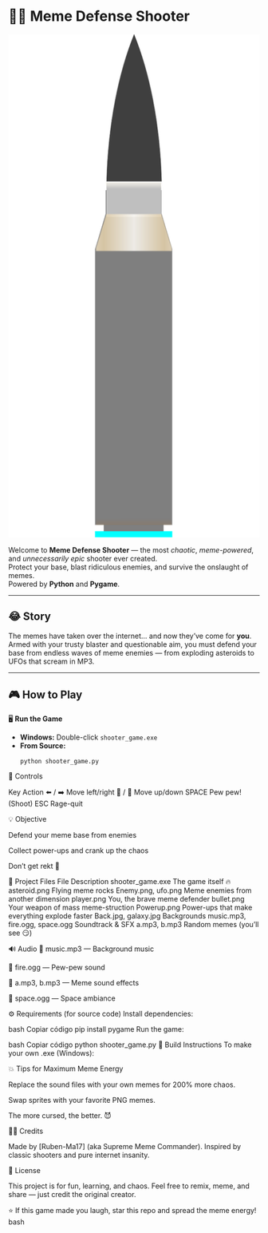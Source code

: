 # 🧠💥 Meme Defense Shooter

![Banner](text.png)

Welcome to **Meme Defense Shooter** — the most *chaotic*, *meme-powered*, and *unnecessarily epic* shooter ever created.  
Protect your base, blast ridiculous enemies, and survive the onslaught of memes.  
Powered by **Python** and **Pygame**.

---

## 😂 Story

The memes have taken over the internet... and now they’ve come for **you**.  
Armed with your trusty blaster and questionable aim, you must defend your base from endless waves of meme enemies — from exploding asteroids to UFOs that scream in MP3.

---

## 🎮 How to Play

🖥️ **Run the Game**
- **Windows:** Double-click `shooter_game.exe`
- **From Source:**
  ```bash
  python shooter_game.py
🎯 Controls

Key	Action
⬅️ / ➡️	Move left/right
🔼 / 🔽	Move up/down
SPACE	Pew pew! (Shoot)
ESC	Rage-quit

💡 Objective

Defend your meme base from enemies

Collect power-ups and crank up the chaos

Don’t get rekt 🫡

📂 Project Files
File	Description
shooter_game.exe	The game itself 🔥
asteroid.png	Flying meme rocks
Enemy.png, ufo.png	Meme enemies from another dimension
player.png	You, the brave meme defender
bullet.png	Your weapon of mass meme-struction
Powerup.png	Power-ups that make everything explode faster
Back.jpg, galaxy.jpg	Backgrounds
music.mp3, fire.ogg, space.ogg	Soundtrack & SFX
a.mp3, b.mp3	Random memes (you’ll see 😏)

🔊 Audio
🎵 music.mp3 — Background music

🔫 fire.ogg — Pew-pew sound

🧠 a.mp3, b.mp3 — Meme sound effects

🌌 space.ogg — Space ambiance

⚙️ Requirements (for source code)
Install dependencies:

bash
Copiar código
pip install pygame
Run the game:

bash
Copiar código
python shooter_game.py
🧩 Build Instructions
To make your own .exe (Windows):

💥 Tips for Maximum Meme Energy

Replace the sound files with your own memes for 200% more chaos.

Swap sprites with your favorite PNG memes.

The more cursed, the better. 😈

🧑‍💻 Credits

Made by [Ruben-Ma17] (aka Supreme Meme Commander).
Inspired by classic shooters and pure internet insanity.

🪪 License

This project is for fun, learning, and chaos.
Feel free to remix, meme, and share — just credit the original creator.

⭐ If this game made you laugh, star this repo and spread the meme energy!
bash
